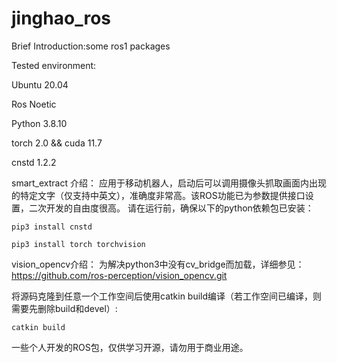 # jinghao_ros
Brief Introduction:some ros1 packages

Tested environment:

Ubuntu 20.04

Ros Noetic

Python 3.8.10

torch 2.0 && cuda 11.7

cnstd 1.2.2


smart_extract 介绍：
  应用于移动机器人，启动后可以调用摄像头抓取画面内出现的特定文字（仅支持中英文），准确度非常高。该ROS功能已为参数提供接口设置，二次开发的自由度很高。
  请在运行前，确保以下的python依赖包已安装：

`pip3 install cnstd`

`pip3 install torch torchvision`


vision_opencv介绍：
  为解决python3中没有cv_bridge而加载，详细参见：https://github.com/ros-perception/vision_opencv.git

将源码克隆到任意一个工作空间后使用catkin build编译（若工作空间已编译，则需要先删除build和devel）:

`catkin build`

一些个人开发的ROS包，仅供学习开源，请勿用于商业用途。
